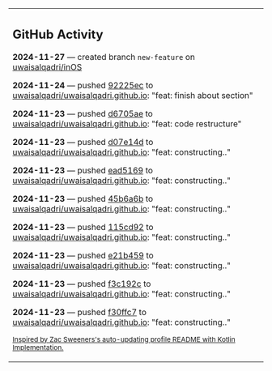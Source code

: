 <table><tr><td valign="top" width="100%">    

## GitHub Activity

**2024-11-27** — created branch `new-feature` on [uwaisalqadri/inOS](https://github.com/uwaisalqadri/inOS)

**2024-11-24** — pushed [92225ec](https://github.com/uwaisalqadri/uwaisalqadri.github.io/commits/92225ecdbf856625c0518da2c1e8246859d5e850) to [uwaisalqadri/uwaisalqadri.github.io](https://github.com/uwaisalqadri/uwaisalqadri.github.io): "feat: finish about section"

**2024-11-23** — pushed [d6705ae](https://github.com/uwaisalqadri/uwaisalqadri.github.io/commits/d6705ae8e768e951b8ca60362fadc0d3a66ff632) to [uwaisalqadri/uwaisalqadri.github.io](https://github.com/uwaisalqadri/uwaisalqadri.github.io): "feat: code restructure"

**2024-11-23** — pushed [d07e14d](https://github.com/uwaisalqadri/uwaisalqadri.github.io/commits/d07e14d997d1bb124268d19eb39cd22c3241014d) to [uwaisalqadri/uwaisalqadri.github.io](https://github.com/uwaisalqadri/uwaisalqadri.github.io): "feat: constructing.."

**2024-11-23** — pushed [ead5169](https://github.com/uwaisalqadri/uwaisalqadri.github.io/commits/ead5169fa633da52f3df1b9ebb25b310e4345609) to [uwaisalqadri/uwaisalqadri.github.io](https://github.com/uwaisalqadri/uwaisalqadri.github.io): "feat: constructing.."

**2024-11-23** — pushed [45b6a6b](https://github.com/uwaisalqadri/uwaisalqadri.github.io/commits/45b6a6b99cea6e6f14d6dc0510e95aca2be16210) to [uwaisalqadri/uwaisalqadri.github.io](https://github.com/uwaisalqadri/uwaisalqadri.github.io): "feat: constructing.."

**2024-11-23** — pushed [115cd92](https://github.com/uwaisalqadri/uwaisalqadri.github.io/commits/115cd92e70c549ca99588cf0da884aaabb836b01) to [uwaisalqadri/uwaisalqadri.github.io](https://github.com/uwaisalqadri/uwaisalqadri.github.io): "feat: constructing.."

**2024-11-23** — pushed [e21b459](https://github.com/uwaisalqadri/uwaisalqadri.github.io/commits/e21b45971ee194bb9dff4d1977f8e62292c578af) to [uwaisalqadri/uwaisalqadri.github.io](https://github.com/uwaisalqadri/uwaisalqadri.github.io): "feat: constructing.."

**2024-11-23** — pushed [f3c192c](https://github.com/uwaisalqadri/uwaisalqadri.github.io/commits/f3c192c23f3315f25fd81a562b5c183181e44b64) to [uwaisalqadri/uwaisalqadri.github.io](https://github.com/uwaisalqadri/uwaisalqadri.github.io): "feat: constructing.."

**2024-11-23** — pushed [f30ffc7](https://github.com/uwaisalqadri/uwaisalqadri.github.io/commits/f30ffc7407e463e9e6368528120f7bd3652f93fb) to [uwaisalqadri/uwaisalqadri.github.io](https://github.com/uwaisalqadri/uwaisalqadri.github.io): "feat: constructing.."
                
<sub><a href="https://github.com/ZacSweers/ZacSweers/">Inspired by Zac Sweeners's auto-updating profile README with Kotlin Implementation.</a></sub>
        
